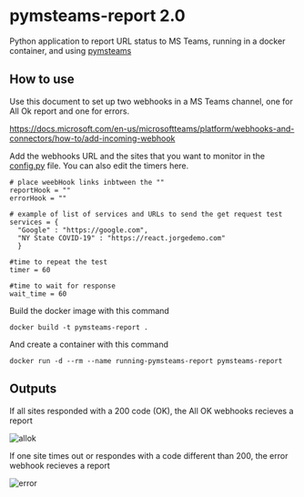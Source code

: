 # pymsteams-report 2.0
Python application to report URL status to MS Teams, running in a docker container, and using [pymsteams](https://pypi.org/project/pymsteams/)

## How to use

Use this document to set up two webhooks in a MS Teams channel, one for All Ok report and one for errors.

https://docs.microsoft.com/en-us/microsoftteams/platform/webhooks-and-connectors/how-to/add-incoming-webhook 

Add the webhooks URL and the sites that you want to monitor in the [config.py](https://github.com/gorj3/pymsteams-report/blob/master/config.py) file. 
You can also edit the timers here.

```
# place weebHook links inbtween the ""
reportHook = ""
errorHook = ""

# example of list of services and URLs to send the get request test
services = {
  "Google" : "https://google.com",
  "NY State COVID-19" : "https://react.jorgedemo.com"
  }

#time to repeat the test
timer = 60

#time to wait for response
wait_time = 60
```

Build the docker image with this command 

```
docker build -t pymsteams-report .
```

And create a container with this command  

```
docker run -d --rm --name running-pymsteams-report pymsteams-report
```

## Outputs

If all sites responded with a 200 code (OK), the All OK webhooks recieves a report

![allok](https://s3.amazonaws.com/jorgesilva.pro/content/allok.PNG)

If one site times out or respondes with a code different than 200, the error webhook recieves a report

![error](https://s3.amazonaws.com/jorgesilva.pro/content/error.PNG)